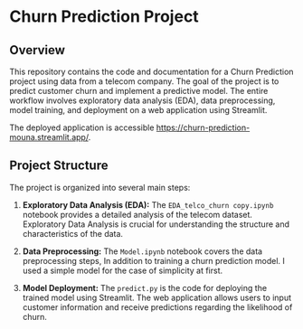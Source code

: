 # Churn Prediction Project

## Overview

This repository contains the code and documentation for a Churn Prediction project using data from a telecom company. The goal of the project is to predict customer churn and implement a predictive model. 
The entire workflow involves exploratory data analysis (EDA), data preprocessing, model training, and deployment on a web application using Streamlit.

The deployed application is accessible https://churn-prediction-mouna.streamlit.app/.

## Project Structure

The project is organized into several main steps:

1. **Exploratory Data Analysis (EDA):** The `EDA_telco_churn copy.ipynb` notebook provides a detailed analysis of the telecom dataset. Exploratory Data Analysis is crucial for understanding the structure and characteristics of the data.

2. **Data Preprocessing:** The `Model.ipynb` notebook covers the data preprocessing steps, In addition to training a churn prediction model. I used a simple model for the case of simplicity at first.

3. **Model Deployment:** The `predict.py` is the code for deploying the trained model using Streamlit. The web application allows users to input customer information and receive predictions regarding the likelihood of churn. 


